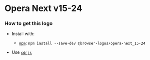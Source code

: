 # Opera Next v15-24

### How to get this logo

* Install with:
  * [`npm`](https://www.npmjs.com/): `npm install --save-dev @browser-logos/opera-next_15-24`

* Use [`cdnjs`](https://cdnjs.com/libraries/browser-logos)
